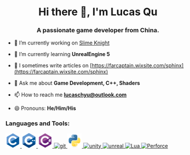 <h1 align="center">Hi there 👋, I'm Lucas Qu</h1>
<h3 align="center">A passionate game developer from China.</h3>

- 🔭 I’m currently working on [Slime Knight](https://farcaptain.wixsite.com/lucas-qu/copy-of-a-penguin-story)

- 🌱 I’m currently learning **UnrealEngine 5**

- 📝 I sometimes write articles on [https://farcaptain.wixsite.com/sphinx](https://farcaptain.wixsite.com/sphinx)

- 💬 Ask me about **Game Development, C++, Shaders**

- 📫 How to reach me **lucaschyu@outlook.com**

- 😄 Pronouns: **He/Him/His**


<h3 align="left">Languages and Tools:</h3>
<p align="left"> <a href="https://www.cprogramming.com/" target="_blank" rel="noreferrer"> <img src="https://raw.githubusercontent.com/devicons/devicon/master/icons/c/c-original.svg" alt="c" width="40" height="40"/> </a> <a href="https://www.w3schools.com/cpp/" target="_blank" rel="noreferrer"> <img src="https://raw.githubusercontent.com/devicons/devicon/master/icons/cplusplus/cplusplus-original.svg" alt="cplusplus" width="40" height="40"/> </a> <a href="https://www.w3schools.com/cs/" target="_blank" rel="noreferrer"> <img src="https://raw.githubusercontent.com/devicons/devicon/master/icons/csharp/csharp-original.svg" alt="csharp" width="40" height="40"/> </a> <a href="https://git-scm.com/" target="_blank" rel="noreferrer"> <img src="https://www.vectorlogo.zone/logos/git-scm/git-scm-icon.svg" alt="git" width="40" height="40"/> </a> <a href="https://www.python.org" target="_blank" rel="noreferrer"> <img src="https://raw.githubusercontent.com/devicons/devicon/master/icons/python/python-original.svg" alt="python" width="40" height="40"/> </a> <a href="https://unity.com/" target="_blank" rel="noreferrer"> <img src="https://www.vectorlogo.zone/logos/unity3d/unity3d-icon.svg" alt="unity" width="40" height="40"/> </a> <a href="https://unrealengine.com/" target="_blank" rel="noreferrer"> <img src="https://raw.githubusercontent.com/kenangundogan/fontisto/036b7eca71aab1bef8e6a0518f7329f13ed62f6b/icons/svg/brand/unreal-engine.svg" alt="unreal" width="40" height="40"/> </a> 
 <a href="https://www.lua.org" target="_blank" rel="noreferrer"> <img src="https://www.vectorlogo.zone/logos/lua/lua-icon.svg" alt="Lua" width="40" height="40"/> </a>
 <a href="https://www.perforce.com/products/helix-core" target="_blank" rel="noreferrer"> <img src="https://www.vectorlogo.zone/logos/perforce/perforce-icon.svg" alt="Perforce" width="40" height="40"/> </a>
</p>





<!--
**FarCaptain/FarCaptain** is a ✨ _special_ ✨ repository because its `README.md` (this file) appears on your GitHub profile.

Here are some ideas to get you started:

- 🔭 I’m currently working on ...
- 🌱 I’m currently learning ...
- 👯 I’m looking to collaborate on ...
- 🤔 I’m looking for help with ...
- 💬 Ask me about ...
- 📫 How to reach me: ...
- 😄 Pronouns: ...
- ⚡ Fun fact: ...
-->

